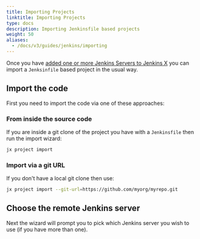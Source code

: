 ```yaml
---
title: Importing Projects
linktitle: Importing Projects
type: docs
description: Importing Jenkinsfile based projects
weight: 50
aliases:
  - /docs/v3/guides/jenkins/importing
---
```



Once you have [added one or more Jenkins Servers to Jenkins X](/docs/v3/guides/jenkins/getting-started/) you can import a `Jenksinfile` based project in the usual way.


## Import the code

First you need to import the code via one of these approaches: 
 
### From inside the source code

If you are inside a git clone of the project you have with a `Jenkinsfile`  then run the import wizard:

```bash 
jx project import
``` 

### Import via a git URL 

If you don't have a local git clone then use:


```bash 
jx project import --git-url=https://github.com/myorg/myrepo.git
```           

## Choose the remote Jenkins server 

Next the wizard will prompt you to pick which Jenkins server you wish to use (if you have more than one).
